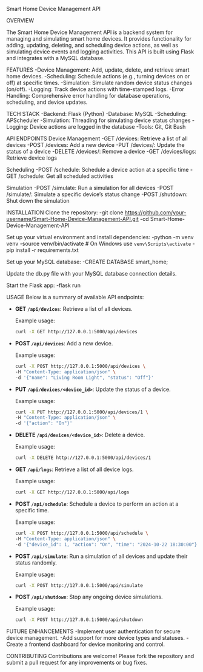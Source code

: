 Smart Home Device Management API


OVERVIEW

The Smart Home Device Management API is a backend system for managing and simulating smart home devices. It provides functionality for adding, updating, deleting, and scheduling device actions, as well as simulating device events and logging activities. This API is built using Flask and integrates with a MySQL database.


FEATURES
-Device Management: Add, update, delete, and retrieve smart home devices.
-Scheduling: Schedule actions (e.g., turning devices on or off) at specific times.
-Simulation: Simulate random device status changes (on/off).
-Logging: Track device actions with time-stamped logs.
-Error Handling: Comprehensive error handling for database operations, scheduling, and device updates.


TECH STACK
-Backend: Flask (Python)
-Database: MySQL
-Scheduling: APScheduler
-Simulation: Threading for simulating device status changes
-Logging: Device actions are logged in the database
-Tools: Git, Git Bash


API ENDPOINTS
 Device Management
 -GET /devices: Retrieve a list of all devices
 -POST /devices: Add a new device
 -PUT /devices/<id>: Update the status of a device
 -DELETE /devices/<id>: Remove a device
 -GET /devices/logs: Retrieve device logs

 Scheduling
 -POST /schedule: Schedule a device action at a specific time
 -GET /schedule: Get all scheduled activities
 
 Simulation
 -POST /simulate: Run a simulation for all devices
 -POST /simulate/<id>: Simulate a specific device’s status change
 -POST /shutdown: Shut down the simulation


INSTALLATION
 Clone the repository:
 -git clone https://github.com/your-username/Smart-Home-Device-Management-API.git
 -cd Smart-Home-Device-Management-API

 Set up your virtual environment and install dependencies:
  -python -m venv venv
  -source venv/bin/activate  # On Windows use `venv\Scripts\activate`
  -pip install -r requirements.txt

 Set up your MySQL database:
  -CREATE DATABASE smart_home;

 Update the db.py file with your MySQL database connection details.

 Start the Flask app:
  -flask run

USAGE
Below is a summary of available API endpoints:

   - **GET `/api/devices`**: Retrieve a list of all devices.
   
     Example usage:
     ```bash
     curl -X GET http://127.0.0.1:5000/api/devices
     ```

   - **POST `/api/devices`**: Add a new device.
     
     Example usage:
     ```bash
     curl -X POST http://127.0.0.1:5000/api/devices \
     -H "Content-Type: application/json" \
     -d '{"name": "Living Room Light", "status": "Off"}'
     ```

   - **PUT `/api/devices/<device_id>`**: Update the status of a device.
     
     Example usage:
     ```bash
     curl -X PUT http://127.0.0.1:5000/api/devices/1 \
     -H "Content-Type: application/json" \
     -d '{"action": "On"}'
     ```

   - **DELETE `/api/devices/<device_id>`**: Delete a device.
     
     Example usage:
     ```bash
     curl -X DELETE http://127.0.0.1:5000/api/devices/1
     ```

   - **GET `/api/logs`**: Retrieve a list of all device logs.
     
     Example usage:
     ```bash
     curl -X GET http://127.0.0.1:5000/api/logs
     ```

   - **POST `/api/schedule`**: Schedule a device to perform an action at a specific time.
     
     Example usage:
     ```bash
     curl -X POST http://127.0.0.1:5000/api/schedule \
     -H "Content-Type: application/json" \
     -d '{"device_id": 1, "action": "On", "time": "2024-10-22 18:30:00"}'
     ```

   - **POST `/api/simulate`**: Run a simulation of all devices and update their status randomly.

     Example usage:
     ```bash
     curl -X POST http://127.0.0.1:5000/api/simulate
     ```

   - **POST `/api/shutdown`**: Stop any ongoing device simulations.

     Example usage:
     ```bash
     curl -X POST http://127.0.0.1:5000/api/shutdown
     ```

FUTURE ENHANCEMENTS
-Implement user authentication for secure device management.
-Add support for more device types and statuses.
-Create a frontend dashboard for device monitoring and control.

CONTRIBUTING
Contributions are welcome! Please fork the repository and submit a pull request for any improvements or bug fixes.
